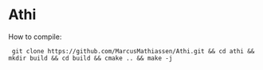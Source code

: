 # Athi

How to compile:
```
 git clone https://github.com/MarcusMathiassen/Athi.git && cd athi && mkdir build && cd build && cmake .. && make -j
```
